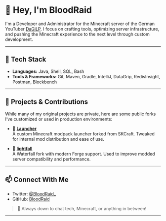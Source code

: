 # 👋 Hey, I'm BloodRaid

I'm a Developer and Administrator for the Minecraft server of the German YouTuber [DaGiLP](https://www.youtube.com/@dagilp). I focus on crafting tools, optimizing server infrastructure, and pushing the Minecraft experience to the next level through custom development.

---

## 🧰 Tech Stack

- **Languages:** Java, Shell, SQL, Bash
- **Tools & Frameworks:** Git, Maven, Gradle, IntelliJ, DataGrip, RedisInsight, Postman, Blockbench

---

## 🚧 Projects & Contributions

While many of my original projects are private, here are some public forks I’ve customized or used in production environments:

- 🔹 [**Launcher**](https://github.com/BloodRaid/Launcher)  
  A custom Minecraft modpack launcher forked from SKCraft. Tweaked for internal mod distribution and ease of use.

- 🔹 [**lightfall**](https://github.com/BloodRaid/lightfall)  
  A Waterfall fork with modern Forge support. Used to improve modded server compatibility and performance.

---

## 📫 Connect With Me

- Twitter: [@BloodRaid_](https://twitter.com/BloodRaid_)
- GitHub: [BloodRaid](https://github.com/BloodRaid)

> 💬 Always down to chat tech, Minecraft, or anything in between!
****
